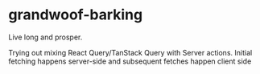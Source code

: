 # grandwoof-barking
Live long and prosper.

Trying out mixing React Query/TanStack Query with Server actions. Initial fetching happens server-side and subsequent fetches happen client side